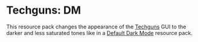# Techguns: DM
This resource pack changes the appearance of the [Techguns](https://www.curseforge.com/minecraft/mc-mods/techguns) GUI to the darker and less saturated tones like in a [Default Dark Mode](https://www.curseforge.com/minecraft/texture-packs/default-dark-mode) resource pack.
